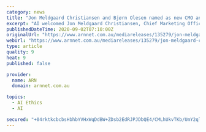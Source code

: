 ```yaml
---
category: news
title: "Jon Meldgaard Christiansen and Bjørn Olesen named as new CMO and Sales Director at 2021.AI"
excerpt: "AI welcomed Jon Meldgaard Christiansen, Chief Marketing Officer, and Bjørn Olesen, Sales Director, to the team. Jon Meldgaard Christiansen offers nearly 15 years of experience and marketing expertise,"
publishedDateTime: 2020-09-02T07:10:00Z
originalUrl: "https://www.arnnet.com.au/mediareleases/135279/jon-meldgaard-christiansen-and-bjrn-olesen-named/"
webUrl: "https://www.arnnet.com.au/mediareleases/135279/jon-meldgaard-christiansen-and-bjrn-olesen-named/"
type: article
quality: 9
heat: 9
published: false

provider:
  name: ARN
  domain: arnnet.com.au

topics:
  - AI Ethics
  - AI

secured: "+04rktkcbcbsHbhbYVHxWqDdBW+ZDsb2EdRJPJDbQE4/CMLhUkvTKb/UmY2ql5GOssgE497BujONkEGXJX5MNhhPomz1+JVaMezhtv3Q6RbBoeqT6lLlT1iRahPx9tSPgd5hz8xLQGogoKEzkw31S8KEZkHcHVI7PdhvZnVCT8AF6OGZ9HlzOL5lzepJWLKdIlWB4uKXpNp5IGHNh3ZEZr0Ns5OwqewsbILjbYiSxR/4jAPSLxEoGSPEmoNYOE2B6XMY17U4und3YcBoxr6hNz1aUC0rrK0WhrHuZQXqPU7cQXP8RHOXSMdlb3c5hYD1laOZGS1kDQtwjYisRqGo74MKdy7SUB5N+J5jg+N930Q=;50tv+hlL/TuW3WSGH3saPw=="
---
```


